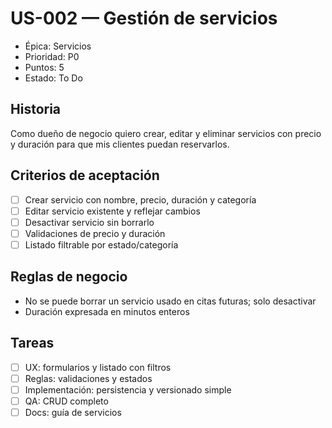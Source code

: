 # US-002 — Gestión de servicios
- Épica: Servicios
- Prioridad: P0
- Puntos: 5
- Estado: To Do

## Historia
Como dueño de negocio quiero crear, editar y eliminar servicios con precio y duración para que mis clientes puedan reservarlos.

## Criterios de aceptación
- [ ] Crear servicio con nombre, precio, duración y categoría
- [ ] Editar servicio existente y reflejar cambios
- [ ] Desactivar servicio sin borrarlo
- [ ] Validaciones de precio y duración
- [ ] Listado filtrable por estado/categoría

## Reglas de negocio
- No se puede borrar un servicio usado en citas futuras; solo desactivar
- Duración expresada en minutos enteros

## Tareas
- [ ] UX: formularios y listado con filtros
- [ ] Reglas: validaciones y estados
- [ ] Implementación: persistencia y versionado simple
- [ ] QA: CRUD completo
- [ ] Docs: guía de servicios
